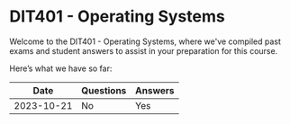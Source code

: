 # DIT401 - Operating Systems
Welcome to the DIT401 - Operating Systems, where we've compiled past exams and student answers to assist in your preparation for this course.

Here’s what we have so far:

|    Date    | Questions | Answers |
|------------|-----------|---------|
| 2023-10-21 | No        | Yes     |
